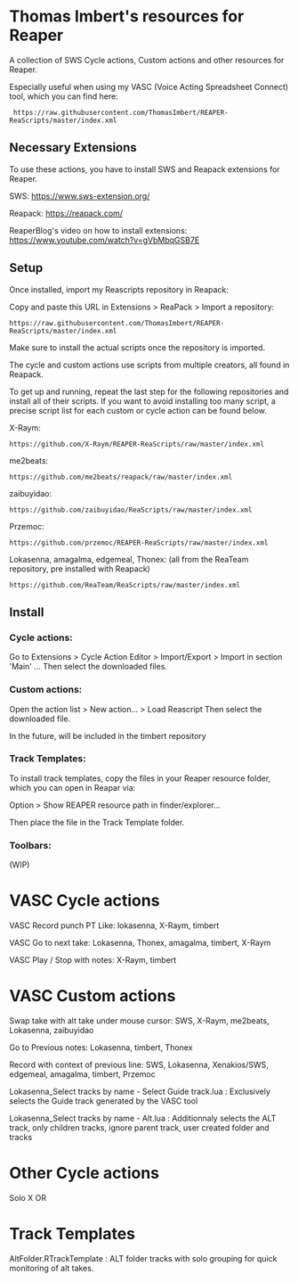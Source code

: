 # Thomas Imbert's resources for Reaper

A collection of SWS Cycle actions, Custom actions and other resources for Reaper.

Especially useful when using my VASC (Voice Acting Spreadsheet Connect) tool, which you can find here: 

     https://raw.githubusercontent.com/ThomasImbert/REAPER-ReaScripts/master/index.xml

## Necessary Extensions

To use these actions, you have to install SWS and Reapack extensions for Reaper.

SWS:
https://www.sws-extension.org/

Reapack:
https://reapack.com/

ReaperBlog's video on how to install extensions: 
https://www.youtube.com/watch?v=gVbMbqGSB7E

## Setup

Once installed, import my Reascripts repository in Reapack:

Copy and paste this URL in Extensions > ReaPack > Import a repository:

    https://raw.githubusercontent.com/ThomasImbert/REAPER-ReaScripts/master/index.xml

Make sure to install the actual scripts once the repository is imported.

The cycle and custom actions use scripts from multiple creators, all found in Reapack.

To get up and running, repeat the last step for the following repositories and install all of their scripts. If you want to avoid installing too many script, a precise script list for each custom or cycle action can be found below. 

X-Raym: 

    https://github.com/X-Raym/REAPER-ReaScripts/raw/master/index.xml
    
me2beats: 

    https://github.com/me2beats/reapack/raw/master/index.xml
    
zaibuyidao:

    https://github.com/zaibuyidao/ReaScripts/raw/master/index.xml
    
Przemoc: 

    https://github.com/przemoc/REAPER-ReaScripts/raw/master/index.xml
      
Lokasenna, amagalma, edgemeal, Thonex: (all from the ReaTeam repository, pre installed with Reapack)

    https://github.com/ReaTeam/ReaScripts/raw/master/index.xml

## Install

### Cycle actions: 

Go to Extensions > Cycle Action Editor > Import/Export > Import in section 'Main' ... Then select the downloaded files.

### Custom actions: 

Open the action list > New action... > Load Reascript Then select the downloaded file. 

In the future, will be included in the timbert repository

### Track Templates:

To install track templates, copy the files in your Reaper resource folder, which you can open in Reapar via:

Option > Show REAPER resource path in finder/explorer...

Then place the file in the Track Template folder.

### Toolbars: 

(WIP)

# VASC Cycle actions

VASC Record punch PT Like: lokasenna, X-Raym, timbert

VASC Go to next take: Lokasenna, Thonex, amagalma, timbert, X-Raym

VASC Play / Stop with notes: X-Raym, timbert


# VASC Custom actions

Swap take with alt take under mouse cursor: SWS, X-Raym, me2beats, Lokasenna, zaibuyidao

Go to Previous notes: Lokasenna, timbert, Thonex

Record with context of previous line: SWS, Lokasenna, Xenakios/SWS, edgemeal, amagalma, timbert, Przemoc

Lokasenna_Select tracks by name - Select Guide track.lua : Exclusively selects the Guide track generated by the VASC tool

Lokasenna_Select tracks by name - Alt.lua : Additionnaly selects the ALT track, only children tracks, ignore parent track, user created folder and tracks

# Other Cycle actions

Solo X OR

# Track Templates

AltFolder.RTrackTemplate : ALT folder tracks with solo grouping for quick monitoring of alt takes.
